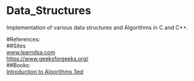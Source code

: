# Data_Structures
Implementation of various data structures and Algorithms in C and C++.

#References:<br/>
##Sites<br/>
www.learndsa.com<br/>
https://www.geeksforgeeks.org/<br/>
##Books:<br/>
[Introduction to Algorithms 3ed](https://mitpress.mit.edu/books/introduction-algorithms-third-edition)<br/>

